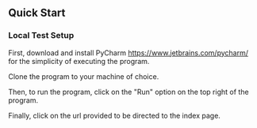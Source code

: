 
## Quick Start
### Local Test Setup
First, download and install PyCharm https://www.jetbrains.com/pycharm/ for the simplicity of executing the program. 

Clone the program to your machine of choice.

Then, to run the program, click on the "Run" option on the top right of the program. 

Finally, click on the url provided to be directed to the index page. 
